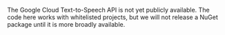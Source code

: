 The Google Cloud Text-to-Speech API is not yet publicly available.
The code here works with whitelisted projects, but we will not
release a NuGet package until it is more broadly available.
